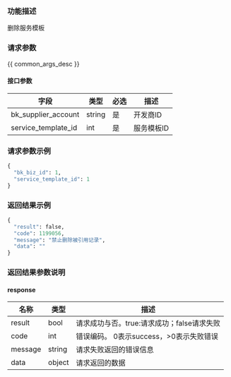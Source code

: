 ### 功能描述

删除服务模板

### 请求参数

{{ common_args_desc }}

#### 接口参数

| 字段                 |  类型      | 必选	   |  描述                 |
|----------------------|------------|--------|-----------------------|
| bk_supplier_account  | string     |是     | 开发商ID       |
| service_template_id | int  | 是   | 服务模板ID |

### 请求参数示例

```python
{
  "bk_biz_id": 1,
  "service_template_id": 1
}
```

### 返回结果示例

```python
{
  "result": false,
  "code": 1199056,
  "message": "禁止删除被引用记录",
  "data": ""
}
```

### 返回结果参数说明

#### response

| 名称  | 类型  | 描述 |
|---|---|---|
| result | bool | 请求成功与否。true:请求成功；false请求失败 |
| code | int | 错误编码。 0表示success，>0表示失败错误 |
| message | string | 请求失败返回的错误信息 |
| data | object | 请求返回的数据 |
